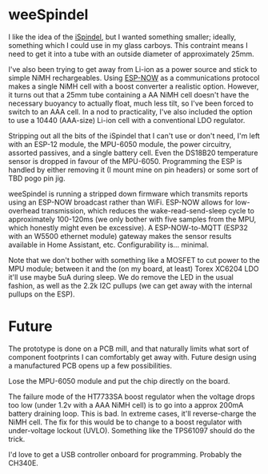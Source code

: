 # weeSpindel

I like the idea of the [iSpindel](https://github.com/universam1/iSpindel),
but I wanted something smaller; ideally, something which I could use in
my glass carboys. This contraint means I need to get it into a tube with
an outside diameter of approximately 25mm.

I've also been trying to get away from Li-ion as a power source and
stick to simple NiMH rechargeables. Using 
[ESP-NOW](https://docs.espressif.com/projects/esp-idf/en/latest/esp32/api-reference/network/esp_now.html)
as a communications
protocol makes a single NiMH cell with a boost converter a realistic
option. However, it turns out that a 25mm tube containing a AA NiMH cell
doesn't have the necessary buoyancy to actually float, much less tilt,
so I've been forced to switch to an AAA cell. In a nod to practicality,
I've also included the option to use a 10440 (AAA-size) Li-ion cell with
a conventional LDO regulator.

Stripping out all the bits of the iSpindel that I can't use or don't need,
I'm left with an ESP-12 module, the MPU-6050 module, the power circuitry,
assorted passives, and a single battery cell. Even the DS18B20 temperature
sensor is dropped in favour of the MPU-6050.  Programming the ESP is
handled by either removing it (I mount mine on pin headers) or some sort
of TBD pogo pin jig.

weeSpindel is running a stripped down firmware which transmits
reports using an ESP-NOW broadcast rather than WiFi. ESP-NOW allows
for low-overhead transmission, which reduces the wake-read-send-sleep
cycle to approximately 100-120ms (we only bother with five samples from
the MPU, which honestly might even be excessive).  A ESP-NOW-to-MQTT
(ESP32 with an W5500 ethernet module) gateway makes the sensor results
available in Home Assistant, etc. Configurability is... minimal.

Note that we don't bother with something like a MOSFET to cut power to the
MPU module; between it and the (on my board, at least) Torex XC6204 LDO
it'll use maybe 5uA during sleep. We do remove the LED in the usual
fashion, as well as the 2.2k I2C pullups (we can get away with the internal
pullups on the ESP).

# Future

The prototype is done on a PCB mill, and that naturally limits what sort
of component footprints I can comfortably get away with. Future design
using a manufactured PCB opens up a few possibilities.

Lose the MPU-6050 module and put the chip directly on the board.

The failure mode of the HT7733SA boost regulator when the voltage drops
too low (under 1.2v with a AAA NiMH cell) is to go into a approx 200mA
battery draining loop. This is bad. In extreme cases, it'll reverse-charge
the NiMH cell. The fix for this would be to change to a boost regulator
with under-voltage lockout (UVLO). Something like the TPS61097 should do
the trick.

I'd love to get a USB controller onboard for programming. Probably the
CH340E.

